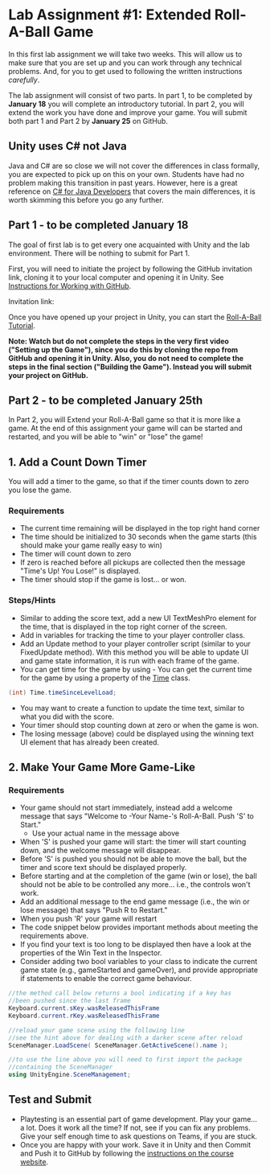 # Lab Assignment #1: Extended Roll-A-Ball Game

In this first lab assignment we will take two weeks. This will allow us to make sure that you are set up and you can work through any technical problems. And, for you to get used to following the written instructions *carefully*.

The lab assignment will consist of two parts. In part 1, to be completed by **January 18** you will complete an introductory tutorial. In part 2, you will extend the work you have done and improve your game. You will submit both part 1 and Part 2 by **January 25** on GitHub.

## Unity uses C# not Java
Java and C# are so close we will not cover the differences in class formally, you are expected to pick up on this on your own. Students have had no problem making this transition in past years. However, here is a great reference on [C# for Java Developers](https://nerdparadise.com/programming/csharpforjavadevs) that covers the main differences, it is worth skimming this before you go any further.

## Part 1 - to be completed January 18
The goal of first lab is to get every one acquainted with Unity and the lab environment. There will be nothing to submit for Part 1.

First, you will need to initiate the project by following the GitHub invitation link, cloning it to your local computer and opening it in Unity. See [Instructions for Working with GitHub](https://cs-2053-winter-2021.github.io/en_CA/#!pages/CS2053-working-with-git.md).

Invitation link: 

Once you have opened up your project in Unity, you can start the [Roll-A-Ball Tutorial](https://learn.unity.com/project/roll-a-ball). 

**Note: Watch but do not complete the steps in the very first video ("Setting up the Game"), since you do this by cloning the repo from GitHub and opening it in Unity. Also, you do not need to complete the steps in the final section ("Building the Game"). Instead you will submit your project on GitHub.**

## Part 2 - to be completed January 25th

In Part 2, you will Extend your Roll-A-Ball game so that it is more like a game. At the end of this assignment your game will  can be started and restarted, and you will be able to "win" or "lose" the game!

## 1. Add a Count Down Timer

You will add a timer to the game, so that if the timer counts down to zero you lose the game.

### Requirements

- The current time remaining will be displayed in the top right hand corner
- The time should be initialized to 30 seconds when the game starts (this should make your game really easy to win)
- The timer will count down to zero
- If zero is reached before all pickups are collected then the message "Time's Up! You Lose!" is displayed.
- The timer should stop if the game is lost... or won.

### Steps/Hints

- Similar to adding the score text, add a new UI TextMeshPro element for the time, that is displayed in the top right corner of the screen.
- Add in variables for tracking the time to your player controller class.
- Add an Update method to your player controller script (similar to your FixedUpdate method). With this method you will be able to update UI and game state information, it is run with each frame of the game.
- You can get time for the game by using - You can get the current time for the game by using a property of the [Time](https://docs.unity3d.com/ScriptReference/Time.html) class.
```csharp
(int) Time.timeSinceLevelLoad;
```
- You may want to create a function to update the time text, similar to what you did with the score.
- Your timer should stop counting down at zero or when the game is won.
- The losing message (above) could be displayed using the winning text UI element that has already been created.

## 2. Make Your Game More Game-Like

### Requirements

- Your game should not start immediately, instead add a welcome message that says "Welcome to -Your Name-'s Roll-A-Ball. Push 'S' to Start."
   + Use your actual name in the message above
- When 'S' is pushed your game will start: the timer will start counting down, and the welcome message will disappear.
- Before 'S' is pushed you should not be able to move the ball, but the timer and score text should be displayed properly. 
- Before starting and at the completion of the game (win or lose), the ball should not be able to be controlled any more... i.e., the controls won't work.
- Add an additional message to the end game message (i.e., the win or lose message) that says "Push R to Restart."
- When you push 'R' your game will restart
- The code snippet below provides important methods about meeting the requirements above.
- If you find your text is too long to be displayed then have a look at the properties of the Win Text in the Inspector. 
- Consider adding two bool variables to your class to indicate the current game state (e.g., gameStarted and gameOver), and provide appropriate if statements to enable the correct game behaviour.

```csharp
//the method call below returns a bool indicating if a key has 
//been pushed since the last frame
Keyboard.current.sKey.wasReleasedThisFrame
Keyboard.current.rKey.wasReleasedThisFrame

//reload your game scene using the following line
//see the hint above for dealing with a darker scene after reload
SceneManager.LoadScene( SceneManager.GetActiveScene().name );

//to use the line above you will need to first import the package 
//containing the SceneManager
using UnityEngine.SceneManagement;
```

## Test and Submit
- Playtesting is an essential part of game development. Play your game... a lot. Does it work all the time? If not, see if you can fix any problems. Give your self enough time to ask questions on Teams, if you are stuck.
- Once you are happy with your work. Save it in Unity and then Commit and Push it to GitHub by following the [instructions on the course website](https://cs-2053-winter-2021.github.io/en_CA/#!pages/CS2053-working-with-git.md).